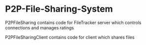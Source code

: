 # P2P-File-Sharing-System
P2PFileSharing contains code for FileTracker server which controls connections and manages ratings

P2PFileSharingClient contains code for client which shares files